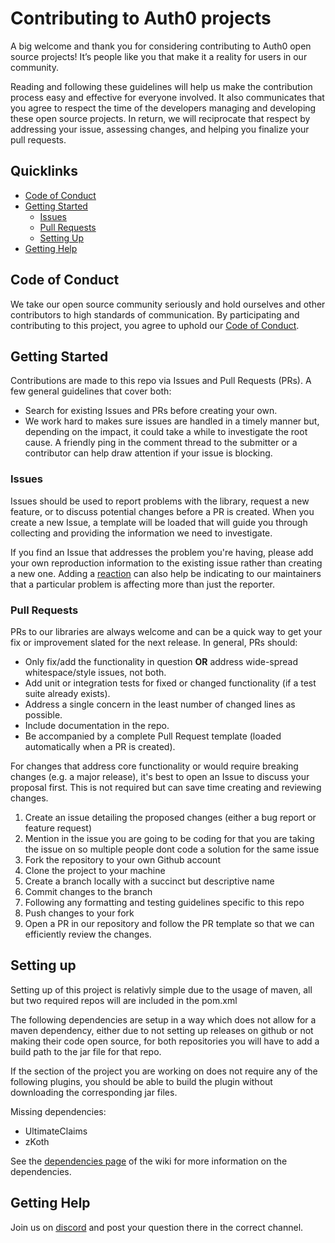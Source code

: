 # Contributing to Auth0 projects

A big welcome and thank you for considering contributing to Auth0 open source projects! It’s people like you that make it a reality for users in our community.

Reading and following these guidelines will help us make the contribution process easy and effective for everyone involved. It also communicates that you agree to respect the time of the developers managing and developing these open source projects. In return, we will reciprocate that respect by addressing your issue, assessing changes, and helping you finalize your pull requests.

## Quicklinks

* [Code of Conduct](#code-of-conduct)
* [Getting Started](#getting-started)
    * [Issues](#issues)
    * [Pull Requests](#pull-requests)
    * [Setting Up](#Setting-up)
* [Getting Help](#getting-help)

## Code of Conduct

We take our open source community seriously and hold ourselves and other contributors to high standards of communication. By participating and contributing to this project, you agree to uphold our [Code of Conduct](https://github.com/booksaw/BetterTeams/blob/master/CODE_OF_CONDUCT.md).

## Getting Started

Contributions are made to this repo via Issues and Pull Requests (PRs). A few general guidelines that cover both:

- Search for existing Issues and PRs before creating your own.
- We work hard to makes sure issues are handled in a timely manner but, depending on the impact, it could take a while to investigate the root cause. A friendly ping in the comment thread to the submitter or a contributor can help draw attention if your issue is blocking.

### Issues

Issues should be used to report problems with the library, request a new feature, or to discuss potential changes before a PR is created. When you create a new Issue, a template will be loaded that will guide you through collecting and providing the information we need to investigate.

If you find an Issue that addresses the problem you're having, please add your own reproduction information to the existing issue rather than creating a new one. Adding a [reaction](https://github.blog/2016-03-10-add-reactions-to-pull-requests-issues-and-comments/) can also help be indicating to our maintainers that a particular problem is affecting more than just the reporter.

### Pull Requests

PRs to our libraries are always welcome and can be a quick way to get your fix or improvement slated for the next release. In general, PRs should:

- Only fix/add the functionality in question **OR** address wide-spread whitespace/style issues, not both.
- Add unit or integration tests for fixed or changed functionality (if a test suite already exists).
- Address a single concern in the least number of changed lines as possible.
- Include documentation in the repo.
- Be accompanied by a complete Pull Request template (loaded automatically when a PR is created).

For changes that address core functionality or would require breaking changes (e.g. a major release), it's best to open an Issue to discuss your proposal first. This is not required but can save time creating and reviewing changes.


1. Create an issue detailing the proposed changes (either a bug report or feature request)
2. Mention in the issue you are going to be coding for that you are taking the issue on so multiple people dont code a solution for the same issue
3. Fork the repository to your own Github account 
4. Clone the project to your machine
5. Create a branch locally with a succinct but descriptive name
6. Commit changes to the branch
7. Following any formatting and testing guidelines specific to this repo
8. Push changes to your fork
9. Open a PR in our repository and follow the PR template so that we can efficiently review the changes.

## Setting up

Setting up of this project is relativly simple due to the usage of maven, all but two required repos will are included in the pom.xml

The following dependencies are setup in a way which does not allow for a maven dependency, either due to not setting up releases on github or not making their code open source, for both repositories you will have to add a build path to the jar file for that repo.

If the section of the project you are working on does not require any of the following plugins, you should be able to build the plugin without downloading the corresponding jar files.

Missing dependencies: 
* UltimateClaims
* zKoth

See the [dependencies page](https://github.com/booksaw/BetterTeams/wiki/Dependencies) of the wiki for more information on the dependencies.

## Getting Help

Join us on [discord](https://discord.gg/JF9DNs3) and post your question there in the correct channel.
